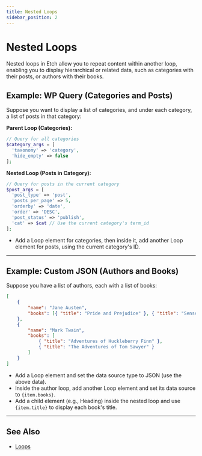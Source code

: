 ```yaml
---
title: Nested Loops
sidebar_position: 2
---
```


# Nested Loops

Nested loops in Etch allow you to repeat content within another loop, enabling you to display hierarchical or related data, such as categories with their posts, or authors with their books.

## Example: WP Query (Categories and Posts)

Suppose you want to display a list of categories, and under each category, a list of posts in that category:

**Parent Loop (Categories):**

```php
// Query for all categories
$category_args = [
  'taxonomy' => 'category',
  'hide_empty' => false
];
```

**Nested Loop (Posts in Category):**

```php
// Query for posts in the current category
$post_args = [
  'post_type' => 'post',
  'posts_per_page' => 5,
  'orderby' => 'date',
  'order' => 'DESC',
  'post_status' => 'publish',
  'cat' => $cat // Use the current category's term_id
];
```

- Add a Loop element for categories, then inside it, add another Loop element for posts, using the current category's ID.

---

## Example: Custom JSON (Authors and Books)

Suppose you have a list of authors, each with a list of books:

```json
[
	{
		"name": "Jane Austen",
		"books": [{ "title": "Pride and Prejudice" }, { "title": "Sense and Sensibility" }]
	},
	{
		"name": "Mark Twain",
		"books": [
			{ "title": "Adventures of Huckleberry Finn" },
			{ "title": "The Adventures of Tom Sawyer" }
		]
	}
]
```

- Add a Loop element and set the data source type to JSON (use the above data).
- Inside the author loop, add another Loop element and set its data source to `{item.books}`.
- Add a child element (e.g., Heading) inside the nested loop and use `{item.title}` to display each book's title.

---

## See Also

- [Loops](/docs/loops/basic-loops)
